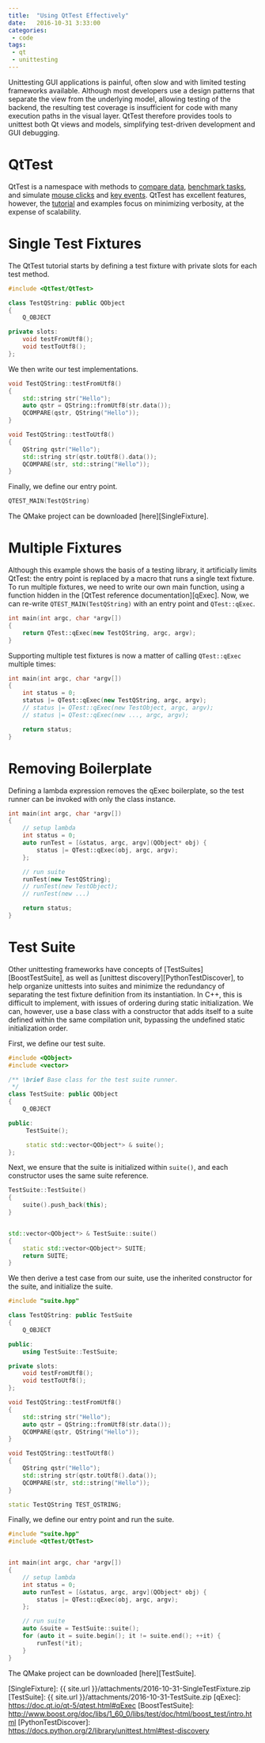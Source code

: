 ```yaml
---
title:  "Using QtTest Effectively"
date:   2016-10-31 3:33:00
categories:
 - code
tags:
 - qt
 - unittesting
---
```


Unittesting GUI applications is painful, often slow and with limited testing frameworks available. Although most developers use a design patterns that separate the view from the underlying model, allowing testing of the backend, the resulting test coverage is insufficient for code with many execution paths in the visual layer. QtTest therefore provides tools to unittest both Qt views and models, simplifying test-driven development and GUI debugging.

# QtTest

QtTest is a namespace with methods to [compare data][QCOMPARE], [benchmark tasks][QBENCHMARK], and simulate [mouse clicks][mouseClick] and [key events][keyClick]. QtTest has excellent features, however, the [tutorial](QtTestTutorial) and examples focus on minimizing verbosity, at the expense of scalability.

# Single Test Fixtures

The QtTest tutorial starts by defining a test fixture with private slots for each test method.

```cpp
#include <QtTest/QtTest>

class TestQString: public QObject
{
    Q_OBJECT

private slots:
    void testFromUtf8();
    void testToUtf8();
};
```

We then write our test implementations.

```cpp
void TestQString::testFromUtf8()
{
    std::string str("Hello");
    auto qstr = QString::fromUtf8(str.data());
    QCOMPARE(qstr, QString("Hello"));
}

void TestQString::testToUtf8()
{
    QString qstr("Hello");
    std::string str(qstr.toUtf8().data());
    QCOMPARE(str, std::string("Hello"));
}
```

Finally, we define our entry point.

```cpp
QTEST_MAIN(TestQString)
```

The QMake project can be downloaded [here][SingleFixture].

# Multiple Fixtures

Although this example shows the basis of a testing library, it artificially limits QtTest: the entry point is replaced by a macro that runs a single text fixture. To run multiple fixtures, we need to write our own main function, using a function hidden in the [QtTest reference documentation][qExec]. Now, we can re-write `QTEST_MAIN(TestQString)` with an entry point and `QTest::qExec`.

```cpp
int main(int argc, char *argv[])
{
    return QTest::qExec(new TestQString, argc, argv);
}
```

Supporting multiple test fixtures is now a matter of calling `QTest::qExec` multiple times:

```cpp
int main(int argc, char *argv[])
{
    int status = 0;
    status |= QTest::qExec(new TestQString, argc, argv);
    // status |= QTest::qExec(new TestObject, argc, argv);
    // status |= QTest::qExec(new ..., argc, argv);

    return status;
}
```

# Removing Boilerplate

Defining a lambda expression removes the qExec boilerplate, so the test runner can be invoked with only the class instance.

```cpp
int main(int argc, char *argv[])
{
    // setup lambda
    int status = 0;
    auto runTest = [&status, argc, argv](QObject* obj) {
        status |= QTest::qExec(obj, argc, argv);
    };

    // run suite
    runTest(new TestQString);
    // runTest(new TestObject);
    // runTest(new ...)

    return status;
}
```

# Test Suite

Other unittesting frameworks have concepts of [TestSuites][BoostTestSuite], as well as [unittest discovery][PythonTestDiscover], to help organize unittests into suites and minimize the redundancy of separating the test fixture definition from its instantiation. In C++, this is difficult to implement, with issues of ordering during static initialization. We can, however, use a base class with a constructor that adds itself to a suite defined within the same compilation unit, bypassing the undefined static initialization order.

First, we define our test suite.

```cpp
#include <QObject>
#include <vector>

/** \brief Base class for the test suite runner.
 */
class TestSuite: public QObject
{
    Q_OBJECT

public:
     TestSuite();

     static std::vector<QObject*> & suite();
};
```

Next, we ensure that the suite is initialized within `suite()`, and each constructor uses the same suite reference.

```cpp
TestSuite::TestSuite()
{
    suite().push_back(this);
}


std::vector<QObject*> & TestSuite::suite()
{
    static std::vector<QObject*> SUITE;
    return SUITE;
}
```

We then derive a test case from our suite, use the inherited constructor for the suite, and initialize the suite.

```cpp
#include "suite.hpp"

class TestQString: public TestSuite
{
    Q_OBJECT

public:
    using TestSuite::TestSuite;

private slots:
    void testFromUtf8();
    void testToUtf8();
};

void TestQString::testFromUtf8()
{
    std::string str("Hello");
    auto qstr = QString::fromUtf8(str.data());
    QCOMPARE(qstr, QString("Hello"));
}

void TestQString::testToUtf8()
{
    QString qstr("Hello");
    std::string str(qstr.toUtf8().data());
    QCOMPARE(str, std::string("Hello"));
}

static TestQString TEST_QSTRING;
```

Finally, we define our entry point and run the suite.

```cpp
#include "suite.hpp"
#include <QtTest/QtTest>


int main(int argc, char *argv[])
{
    // setup lambda
    int status = 0;
    auto runTest = [&status, argc, argv](QObject* obj) {
        status |= QTest::qExec(obj, argc, argv);
    };

    // run suite
    auto &suite = TestSuite::suite();
    for (auto it = suite.begin(); it != suite.end(); ++it) {
        runTest(*it);
    }
}
```

The QMake project can be downloaded [here][TestSuite].

[QtTestTutorial]:      https://doc.qt.io/qt-5/qtest-tutorial.html
[QCOMPARE]:            https://doc.qt.io/qt-5/qtest.html#QCOMPARE
[QBENCHMARK]:          https://doc.qt.io/qt-5/qtest.html#QBENCHMARK
[mouseClick]:          https://doc.qt.io/qt-5/qtest.html#mouseClick
[keyClick]:            https://doc.qt.io/qt-5/qtest.html#keyClick
[SingleFixture]:       {{ site.url }}/attachments/2016-10-31-SingleTestFixture.zip
[TestSuite]:           {{ site.url }}/attachments/2016-10-31-TestSuite.zip
[qExec]:               https://doc.qt.io/qt-5/qtest.html#qExec
[BoostTestSuite]:      http://www.boost.org/doc/libs/1_60_0/libs/test/doc/html/boost_test/intro.html
[PythonTestDiscover]:  https://docs.python.org/2/library/unittest.html#test-discovery
